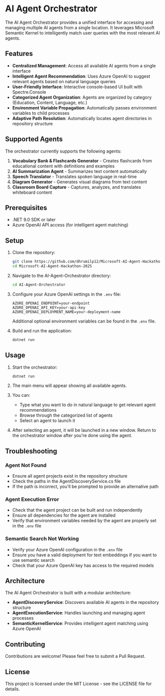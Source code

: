 # AI Agent Orchestrator

The AI Agent Orchestrator provides a unified interface for accessing and managing multiple AI agents from a single location. It leverages Microsoft Semantic Kernel to intelligently match user queries with the most relevant AI agents.

## Features

- **Centralized Management**: Access all available AI agents from a single interface
- **Intelligent Agent Recommendation**: Uses Azure OpenAI to suggest relevant agents based on natural language queries
- **User-Friendly Interface**: Interactive console-based UI built with Spectre.Console
- **Categorized Agent Organization**: Agents are organized by category (Education, Content, Language, etc.)
- **Environment Variable Propagation**: Automatically passes environment variables to child processes
- **Adaptive Path Resolution**: Automatically locates agent directories in repository structure

## Supported Agents

The orchestrator currently supports the following agents:

1. **Vocabulary Bank & Flashcards Generator** - Creates flashcards from educational content with definitions and examples
2. **AI Summarization Agent** - Summarizes text content automatically
3. **Speech Translator** - Translates spoken language in real-time
4. **Diagram Generator** - Generates visual diagrams from text content
5. **Classroom Board Capture** - Captures, analyzes, and translates whiteboard content

## Prerequisites

- .NET 9.0 SDK or later
- Azure OpenAI API access (for intelligent agent matching)

## Setup

1. Clone the repository:
   ```bash
   git clone https://github.com/dhrumilp12/Microsoft-AI-Agent-Hackathon-2025.git
   cd Microsoft-AI-Agent-Hackathon-2025
   ```

2. Navigate to the AI-Agent-Orchestrator directory:
   ```bash
   cd AI-Agent-Orchestrator
   ```

3. Configure your Azure OpenAI settings in the `.env` file:
   ```
   AZURE_OPENAI_ENDPOINT=your-endpoint
   AZURE_OPENAI_API_KEY=your-api-key
   AZURE_OPENAI_DEPLOYMENT_NAME=your-deployment-name
   ```

   Additional optional environment variables can be found in the `.env` file.

4. Build and run the application:
   ```bash
   dotnet run
   ```

## Usage

1. Start the orchestrator:
   ```bash
   dotnet run
   ```

2. The main menu will appear showing all available agents.

3. You can:
   - Type what you want to do in natural language to get relevant agent recommendations
   - Browse through the categorized list of agents
   - Select an agent to launch it

4. After selecting an agent, it will be launched in a new window. Return to the orchestrator window after you're done using the agent.

## Troubleshooting

### Agent Not Found
- Ensure all agent projects exist in the repository structure
- Check the paths in the AgentDiscoveryService.cs file
- If the path is incorrect, you'll be prompted to provide an alternative path

### Agent Execution Error
- Check that the agent project can be built and run independently
- Ensure all dependencies for the agent are installed
- Verify that environment variables needed by the agent are properly set in the `.env` file

### Semantic Search Not Working
- Verify your Azure OpenAI configuration in the `.env` file
- Ensure you have a valid deployment for text embeddings if you want to use semantic search
- Check that your Azure OpenAI key has access to the required models

## Architecture

The AI Agent Orchestrator is built with a modular architecture:

- **AgentDiscoveryService**: Discovers available AI agents in the repository structure
- **AgentExecutionService**: Handles launching and managing agent processes
- **SemanticKernelService**: Provides intelligent agent matching using Azure OpenAI

## Contributing

Contributions are welcome! Please feel free to submit a Pull Request.

## License

This project is licensed under the MIT License - see the LICENSE file for details.
